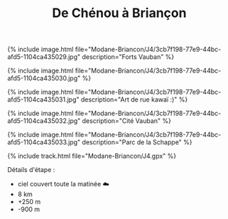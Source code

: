 ﻿---
title: "De Chénou à Briançon"
permalink: /Modane-Briancon/J4/
sidebar:
  nav: "modane_briancon"
enable_tracks: true
---

{% include image.html file="Modane-Briancon/J4/3cb7f198-77e9-44bc-afd5-1104ca435029.jpg" description="Forts Vauban" %}

{% include image.html file="Modane-Briancon/J4/3cb7f198-77e9-44bc-afd5-1104ca435030.jpg" %}

{% include image.html file="Modane-Briancon/J4/3cb7f198-77e9-44bc-afd5-1104ca435031.jpg" description="Art de rue kawaï :)" %}

{% include image.html file="Modane-Briancon/J4/3cb7f198-77e9-44bc-afd5-1104ca435032.jpg" description="Cité Vauban" %}

{% include image.html file="Modane-Briancon/J4/3cb7f198-77e9-44bc-afd5-1104ca435033.jpg" description="Parc de la Schappe" %}

{% include track.html file="Modane-Briancon/J4.gpx" %}

Détails d'étape :
* ciel couvert toute la matinée :cloud:
* 8 km
* +250 m
* -900 m
